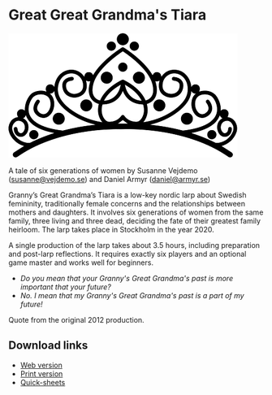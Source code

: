 # Great Great Grandma's Tiara
![Tiara](https://github.com/ArmyAntSEC/GGGT/blob/master/tiara_halfsize.png)

A tale of six generations of women by Susanne Vejdemo (susanne@vejdemo.se) and Daniel Armyr (daniel@armyr.se)

Granny’s Great Grandma’s Tiara is a low-key nordic larp about Swedish femininity, traditionally female concerns and the relationships between mothers and daughters. It involves six generations of women from the same family, three living and three dead, deciding the fate of their greatest family heirloom. The larp takes place in Stockholm in the year 2020.

A single production of the larp takes about 3.5 hours, including preparation and post-larp reflections. It requires exactly six players and an optional game master and works well for beginners.

 - _Do you mean that your Granny's Great Grandma's past is more important that your future?_
 - _No. I mean that my Granny's Great Grandma's past is a part of my future!_

Quote from the original 2012 production.

## Download links
- [Web version](https://armyantsec.github.io/MMMT/GGGT.html)
- [Print version](https://armyantsec.github.io/MMMT/GGGT.pdf)
- [Quick-sheets](https://armyantsec.github.io/MMMT/quick_sheets.pdf)
